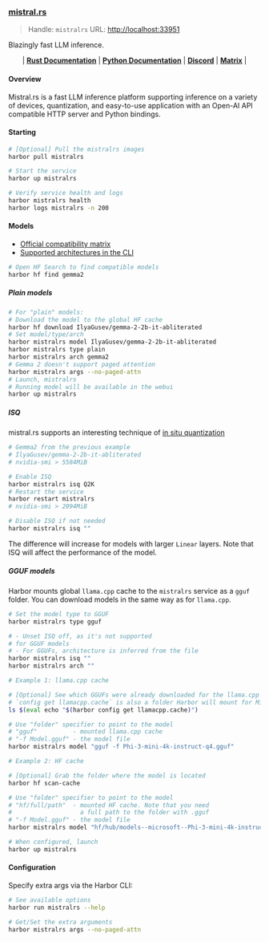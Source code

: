 ### [mistral.rs](https://github.com/EricLBuehler/mistral.rs)

> Handle: `mistralrs`
> URL: [http://localhost:33951](http://localhost:33951)

Blazingly fast LLM inference.

<p align="center">
| <a href="https://ericlbuehler.github.io/mistral.rs/mistralrs/"><b>Rust Documentation</b></a> | <a href="https://github.com/EricLBuehler/mistral.rs/blob/master/mistralrs-pyo3/API.md"><b>Python Documentation</b></a> | <a href="https://discord.gg/SZrecqK8qw"><b>Discord</b></a> | <a href="https://matrix.to/#/#mistral.rs:matrix.org"><b>Matrix</b></a> |
</p>

#### Overview

Mistral.rs is a fast LLM inference platform supporting inference on a variety of devices, quantization, and easy-to-use application with an Open-AI API compatible HTTP server and Python bindings.

#### Starting

```bash
# [Optional] Pull the mistralrs images
harbor pull mistralrs

# Start the service
harbor up mistralrs

# Verify service health and logs
harbor mistralrs health
harbor logs mistralrs -n 200
```

#### Models

- [Official compatibility matrix](https://github.com/EricLBuehler/mistral.rs?tab=readme-ov-file#supported-models)
- [Supported architectures in the CLI](https://github.com/EricLBuehler/mistral.rs?tab=readme-ov-file#run-with-the-cli)

```bash
# Open HF Search to find compatible models
harbor hf find gemma2
```

##### Plain models

```bash
# For "plain" models:
# Download the model to the global HF cache
harbor hf download IlyaGusev/gemma-2-2b-it-abliterated
# Set model/type/arch
harbor mistralrs model IlyaGusev/gemma-2-2b-it-abliterated
harbor mistralrs type plain
harbor mistralrs arch gemma2
# Gemma 2 doesn't support paged attention
harbor mistralrs args --no-paged-attn
# Launch, mistralrs
# Running model will be available in the webui
harbor up mistralrs
```

##### ISQ

mistral.rs supports an interesting technique of [in situ quantization](https://github.com/EricLBuehler/mistral.rs/blob/master/docs/ISQ.md)

```bash
# Gemma2 from the previous example
# IlyaGusev/gemma-2-2b-it-abliterated
# nvidia-smi > 5584MiB

# Enable ISQ
harbor mistralrs isq Q2K
# Restart the service
harbor restart mistralrs
# nvidia-smi > 2094MiB

# Disable ISQ if not needed
harbor mistralrs isq ""
```

The difference will increase for models with larger `Linear` layers. Note that ISQ will affect the performance of the model.

##### GGUF models

Harbor mounts global `llama.cpp` cache to the `mistralrs` service as a `gguf` folder. You can download models in the same way as for `llama.cpp`.

```bash
# Set the model type to GGUF
harbor mistralrs type gguf

# - Unset ISQ off, as it's not supported
# for GGUF models
# - For GGUFs, architecture is inferred from the file
harbor mistralrs isq ""
harbor mistralrs arch ""

# Example 1: llama.cpp cache

# [Optional] See which GGUFs were already downloaded for the llama.cpp
# `config get llamacpp.cache` is also a folder Harbor will mount for Mistral.rs
ls $(eval echo "$(harbor config get llamacpp.cache)")

# Use "folder" specifier to point to the model
# "gguf"          - mounted llama.cpp cache
# "-f Model.gguf" - the model file
harbor mistralrs model "gguf -f Phi-3-mini-4k-instruct-q4.gguf"

# Example 2: HF cache

# [Optional] Grab the folder where the model is located
harbor hf scan-cache

# Use "folder" specifier to point to the model
# "hf/full/path"  - mounted HF cache. Note that you need
#                   a full path to the folder with .gguf
# "-f Model.gguf" - the model file
harbor mistralrs model "hf/hub/models--microsoft--Phi-3-mini-4k-instruct-gguf/snapshots/999f761fe19e26cf1a339a5ec5f9f201301cbb83/ -f Phi-3-mini-4k-instruct-q4.gguf"

# When configured, launch
harbor up mistralrs
```

#### Configuration

Specify extra args via the Harbor CLI:

```bash
# See available options
harbor run mistralrs --help

# Get/Set the extra arguments
harbor mistralrs args --no-paged-attn
```
